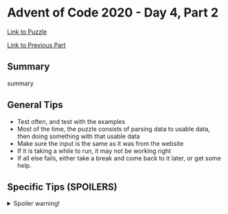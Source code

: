 # Advent of Code 2020 - Day 4, Part 2

[Link to Puzzle](https://adventofcode.com/2020/day/4#part2)

[Link to Previous Part](https://github.com/CodingAP/unofficial-aoc-syllabus/blob/main/years/2020/day4/part1.md)

## Summary
summary

## General Tips
- Test often, and test with the examples
- Most of the time, the puzzle consists of parsing data to usable data, then doing something with that usable data
- Make sure the input is the same as it was from the website
- If it is taking a while to run, it may not be working right
- If all else fails, either take a break and come back to it later, or get some help.

## Specific Tips (SPOILERS)
<details> <summary>Spoiler warning!</summary>

specific tips

</details>